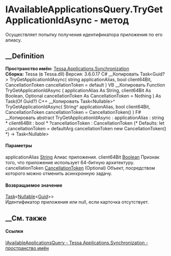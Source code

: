 # IAvailableApplicationsQuery.TryGetApplicationIdAsync - метод
Осуществляет попытку получения идентификатора приложения по его алиасу.
## __Definition
 **Пространство имён:**
[Tessa.Applications.Synchronization](N_Tessa_Applications_Synchronization.htm)  
 **Сборка:** Tessa (в Tessa.dll) Версия: 3.6.0.17
C# __Копировать
    Task<Guid?> TryGetApplicationIdAsync(
    	string applicationAlias,
    	bool client64Bit,
    	CancellationToken cancellationToken = default
    )
VB __Копировать
     Function TryGetApplicationIdAsync ( 
    	applicationAlias As String,
    	client64Bit As Boolean,
    	Optional cancellationToken As CancellationToken = Nothing
    ) As Task(Of Guid?)
C++ __Копировать
    Task<Nullable<Guid>>^ TryGetApplicationIdAsync(
    	String^ applicationAlias, 
    	bool client64Bit, 
    	CancellationToken cancellationToken = CancellationToken()
    )
F# __Копировать
     abstract TryGetApplicationIdAsync : 
            applicationAlias : string * 
            client64Bit : bool * 
            ?cancellationToken : CancellationToken 
    (* Defaults:
            let _cancellationToken = defaultArg cancellationToken new CancellationToken()
    *)
    -> Task<Nullable<Guid>> 
#### Параметры
applicationAlias
[String](https://learn.microsoft.com/dotnet/api/system.string)
    Алиас приложения.
client64Bit [Boolean](https://learn.microsoft.com/dotnet/api/system.boolean)
    Признак того, что приложение использует 64-битную архитектуру.
cancellationToken
[CancellationToken](https://learn.microsoft.com/dotnet/api/system.threading.cancellationtoken)
(Optional)
    Объект, посредством которого можно отменить асинхронную задачу.
#### Возвращаемое значение
[Task](https://learn.microsoft.com/dotnet/api/system.threading.tasks.task-1)<[Nullable](https://learn.microsoft.com/dotnet/api/system.nullable-1)<[Guid](https://learn.microsoft.com/dotnet/api/system.guid)>>  
Идентификатор приложения или null, если карточка отсутствует.
##  __См. также
#### Ссылки
[IAvailableApplicationsQuery -
](T_Tessa_Applications_Synchronization_IAvailableApplicationsQuery.htm)
[Tessa.Applications.Synchronization - пространство
имён](N_Tessa_Applications_Synchronization.htm)
